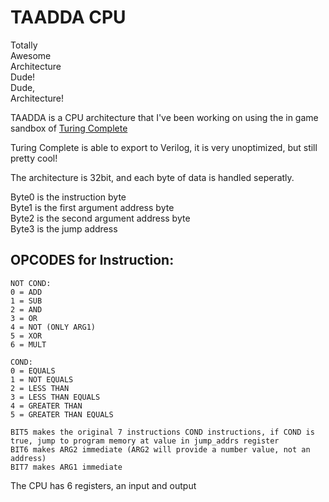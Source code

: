 # TAADDA CPU 

Totally  
Awesome  
Architecture  
Dude!  
Dude,  
Architecture!  


TAADDA is a CPU architecture that I've been working on using the in game sandbox of [Turing Complete](https://turingcomplete.game)  

Turing Complete is able to export to Verilog, it is very unoptimized, but still pretty cool!  

The architecture is 32bit, and each byte of data is handled seperatly.  

Byte0 is the instruction byte  
Byte1 is the first argument address byte  
Byte2 is the second argument address byte  
Byte3 is the jump address  

## OPCODES for Instruction:
```
NOT COND:
0 = ADD
1 = SUB
2 = AND
3 = OR
4 = NOT (ONLY ARG1)
5 = XOR
6 = MULT

COND:
0 = EQUALS
1 = NOT EQUALS
2 = LESS THAN
3 = LESS THAN EQUALS
4 = GREATER THAN
5 = GREATER THAN EQUALS

BIT5 makes the original 7 instructions COND instructions, if COND is true, jump to program memory at value in jump_addrs register
BIT6 makes ARG2 immediate (ARG2 will provide a number value, not an address)
BIT7 makes ARG1 immediate

```

The CPU has 6 registers, an input and output
